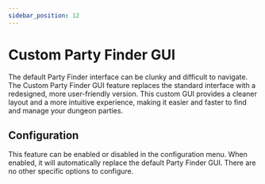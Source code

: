 ```yaml
---
sidebar_position: 12
---
```


# Custom Party Finder GUI

The default Party Finder interface can be clunky and difficult to navigate. The Custom Party Finder GUI feature replaces the standard interface with a redesigned, more user-friendly version. This custom GUI provides a cleaner layout and a more intuitive experience, making it easier and faster to find and manage your dungeon parties.

## Configuration

This feature can be enabled or disabled in the configuration menu. When enabled, it will automatically replace the default Party Finder GUI. There are no other specific options to configure.